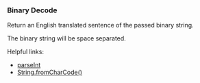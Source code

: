 ### Binary Decode

Return an English translated sentence of the passed binary string.

The binary string will be space separated.

Helpful links:
* [parseInt](https://developer.mozilla.org/en-US/docs/Web/JavaScript/Reference/Global_Objects/parseInt)
* [String.fromCharCode()](https://developer.mozilla.org/en-US/docs/Web/JavaScript/Reference/Global_Objects/String/fromCharCode)
